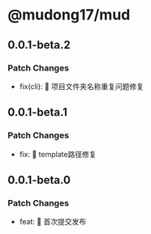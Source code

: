 # @mudong17/mud

## 0.0.1-beta.2

### Patch Changes

- fix(cli): :bug: 项目文件夹名称重复问题修复

## 0.0.1-beta.1

### Patch Changes

- fix: :bug: template路径修复

## 0.0.1-beta.0

### Patch Changes

- feat: :tada: 首次提交发布
